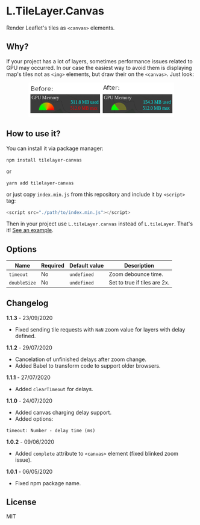 # L.TileLayer.Canvas
Render Leaflet's tiles as `<canvas>` elements.

## Why?
If your project has a lot of layers, sometimes performance issues related to GPU may occurred. In our case the easiest way to avoid them is displaying map's tiles not as `<img>` elements, but draw their on the `<canvas>`. Just look:
<p align="center">
  <img src="preview.png" alt="If L.TileLayer.Canvas is not applied GPU consumption is 512MB/512MB, if is - 154MB/512MB">
</p>

## How to use it?
You can install it via package manager:
```
npm install tilelayer-canvas
```
or
```
yarn add tilelayer-canvas
```
or just copy `index.min.js` from this repository and include it by `<script>` tag:
```js
<script src="./path/to/index.min.js"></script>
```

Then in your project use `L.tileLayer.canvas` instead of `L.tileLayer`. That's it! [See an example](./example/index.html).

## Options
Name | Required | Default value | Description
---- | -------- | ------------- | -----------
`timeout` | No | `undefined` | Zoom debounce time.
`doubleSize` | No | `undefined` | Set to true if tiles are 2x.

## Changelog
**1.1.3** - 23/09/2020
* Fixed sending tile requests with `NaN` zoom value for layers with delay defined.

**1.1.2** - 29/07/2020
* Cancelation of unfinished delays after zoom change.
* Added Babel to transform code to support older browsers.

**1.1.1** - 27/07/2020
* Added `clearTimeout` for delays.

**1.1.0** - 24/07/2020
* Added canvas charging delay support.
* Added options:
```
timeout: Number - delay time (ms)
```

**1.0.2** - 09/06/2020
* Added `complete` attribute to `<canvas>` element (fixed blinked zoom issue).

**1.0.1** - 06/05/2020
* Fixed npm package name.

## License
MIT
